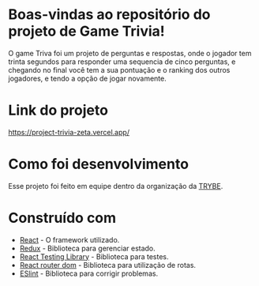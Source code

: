 # Boas-vindas ao repositório do projeto de Game Trivia!

O game Triva foi um projeto de perguntas e respostas, onde o jogador tem trinta segundos para responder uma sequencia de cinco perguntas, e chegando no final você tem a sua pontuação e o ranking dos outros jogadores, e tendo a opção de jogar novamente.

# Link do projeto

https://project-trivia-zeta.vercel.app/

# Como foi desenvolvimento

Esse projeto foi feito em equipe dentro da organização da <a href="https://www.betrybe.com/" target="blanck" >TRYBE</a>. 

# Construído com 

* <a href="https://pt-br.reactjs.org/" target="blanck" >React</a> - O framework utilizado.
* <a href="https://pt-br.reactjs.org/" target="blanck" >Redux</a> - Biblioteca para gerenciar estado.
* <a href="https://testing-library.com/docs/react-testing-library/intro/" target="blanck" >React Testing Library</a> - Biblioteca para testes.
* <a href="https://v5.reactrouter.com/web/guides/quick-start" target="blanck" >React router dom</a> - Biblioteca para utilização de rotas.
* <a href="https://eslint.org/" target="blanck" >ESlint</a> - Biblioteca para corrigir problemas.
